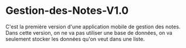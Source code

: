 # Gestion-des-Notes-V1.0
C'est la première version d'une application mobile de gestion des notes. Dans cette version, on ne va pas utiliser une base de données, on va seulement stocker les données qu'on veut dans une liste.
